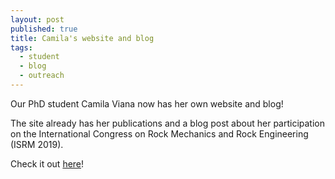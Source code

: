 ```yaml
---
layout: post
published: true
title: Camila's website and blog
tags:
  - student
  - blog
  - outreach
---
```


Our PhD student Camila Viana now has her own website and blog! 

The site already has her publications and a blog post about her participation on the International Congress on Rock Mechanics and Rock Engineering (ISRM 2019). 

Check it out [here](https://cdviana.github.io/)!

&nbsp;
&nbsp;
